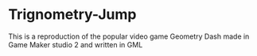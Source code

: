 # Trignometry-Jump
This is a reproduction of the popular video game Geometry Dash made in Game Maker studio 2 and written in GML
